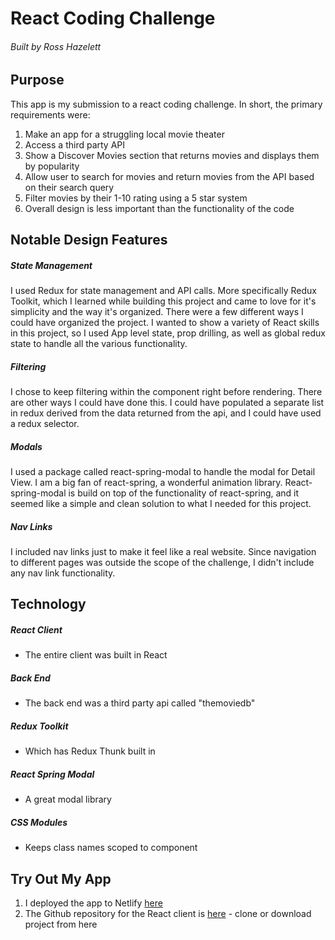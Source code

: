 # React Coding Challenge

###### Built by Ross Hazelett

## Purpose

This app is my submission to a react coding challenge.
In short, the primary requirements were:

1. Make an app for a struggling local movie theater
2. Access a third party API
3. Show a Discover Movies section that returns movies and displays them by popularity
4. Allow user to search for movies and return movies from the API based on their search query
5. Filter movies by their 1-10 rating using a 5 star system
6. Overall design is less important than the functionality of the code

## Notable Design Features

##### State Management

I used Redux for state management and API calls. More specifically Redux Toolkit, which I learned while building this project and came to love for it's simplicity and the way it's organized. There were a few different ways I could have organized the project. I wanted to show a variety of React skills in this project, so I used App level state, prop drilling, as well as global redux state to handle all the various functionality.

##### Filtering

I chose to keep filtering within the component right before rendering. There are other ways I could have done this. I could have populated a separate list in redux derived from the data returned from the api, and I could have used a redux selector.

##### Modals

I used a package called react-spring-modal to handle the modal for Detail View. I am a big fan of react-spring, a wonderful animation library. React-spring-modal is build on top of the functionality of react-spring, and it seemed like a simple and clean solution to what I needed for this project.

##### Nav Links

I included nav links just to make it feel like a real website. Since navigation to different pages was outside the scope of the challenge, I didn't include any nav link functionality.

## Technology

##### React Client

- The entire client was built in React

##### Back End

- The back end was a third party api called "themoviedb"

##### Redux Toolkit

- Which has Redux Thunk built in

##### React Spring Modal

- A great modal library

##### CSS Modules

- Keeps class names scoped to component

## Try Out My App

1. I deployed the app to Netlify [here](https://react-code-challenge-ross-hazelett.netlify.app/)
2. The Github repository for the React client is [here](https://github.com/noobiwankenoobi/react-code-challenge) - clone or download project from here
